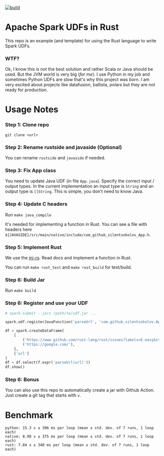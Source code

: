 [![build](https://github.com/silentsokolov/spark-udf-rust/actions/workflows/build.yml/badge.svg?branch=main)](https://github.com/silentsokolov/spark-udf-rust/actions/workflows/build.yml)

# Apache Spark UDFs in Rust

This repo is an example (and template) for using the Rust language to write Spark UDFs. 

### WTF?

Ok, I know this is not the best solution and rather Scala or Java should be used. But the JVM world is very big (_for me_). I use Python in my job and sometimes Python UDFs are slow that's why this project was born. I am very excited about projects like datafusion, ballista, polars but they are not ready for production.

# Usage Notes

### Step 1: Clone repo

`git clone <url>`

### Step 2: Rename rustside and javaside (Optional)

You can rename `rustside` and `javaside` if needed.

### Step 3: Fix App class

You need to update Java UDF (in file `App.java`). Specify the correct input / output types. In the current implementation an input type is `String` and an output type is `[]String`. This is simple, you don't need to know Java.

### Step 4: Update C headers

Run `make java_compile`

It's needed for implementing a function in Rust. You can see a file with headers here `${JAVASIDE}/src/main/native/include/com_github_silentsokolov_App.h`.

### Step 5: Implement Rust

We use the [jni-rs](https://docs.rs/jni/0.19.0/jni/). Read docs and implement a function in Rust.

You can run `make rust_test` and `make rust_build` for test/build.

### Step 6: Build Jar

Run `make build`

### Step 6: Register and use your UDF

```python
# spark-submit --jars /path/to/udf.jar ...

spark.udf.registerJavaFunction('parseUrl', 'com.github.silentsokolov.App', t.ArrayType(t.StringType(), True))

df = spark.createDataFrame(
    [
        ('https://www.github.com/rust-lang/rust/issues?labels=E-easy&state=open#hash'),
        ('https://google.com/'),
    ],
    ['url']
)
df = df.select(f.expr('parseUrl(url)'))
df.show()
```

### Step 6: Bonus

You can also use this repo to automatically create a jar with Github Action. Just create a git tag that starts with `v`.

# Benchmark

```
python: 15.3 s ± 396 ms per loop (mean ± std. dev. of 7 runs, 1 loop each)
native: 8.98 s ± 375 ms per loop (mean ± std. dev. of 7 runs, 1 loop each)
rust: 7.84 s ± 340 ms per loop (mean ± std. dev. of 7 runs, 1 loop each)
```
